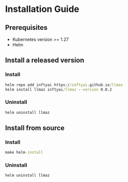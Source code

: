 # Installation Guide

## Prerequisites

* Kubernetes version >= 1.27
* Helm

## Install a released version

### Install

```cmd
helm repo add inftyai https://inftyai.github.io/llmaz
helm install llmaz inftyai/llmaz --version 0.0.2
```

### Uninstall

```cmd
helm uninstall llmaz
```

## Install from source

### Install

```cmd
make helm-install
```

### Uninstall

```cmd
helm uninstall llmaz
```
